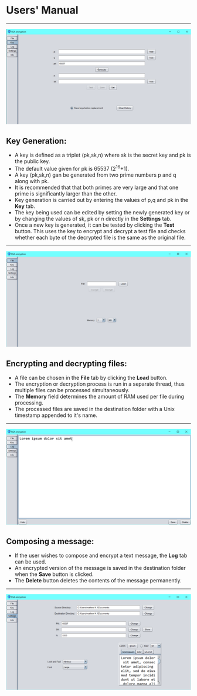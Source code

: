 # Users' Manual

---

![alt text](screenshots/key.png)

## Key Generation:

- A key is defined as a triplet (pk,sk,n) where sk is the secret key and pk is the public key.
- The default value given for pk is 65537 (2<sup>16</sup>+1).
- A key (pk,sk,n) gan be generated from two prime numbers p and q along with pk.
- It is recommended that that both primes are very large and that one prime is significantly larger than the other.
- Key generation is carried out by entering the values of p,q and pk in the __Key__ tab.
- The key being used can be edited by setting the newly generated key or by changing the values of sk, pk or n directly in the __Settings__ tab.
- Once a new key is generated, it can be tested by clicking the __Test__ button. This uses the key to encrypt and decrypt a test file and checks whether each byte of the decrypted file is the same as the original file.

---

![alt text](screenshots/file.png)

## Encrypting and decrypting files:

- A file can be chosen in the __File__ tab by clicking the __Load__ button.
- The encryption or decryption process is run in a separate thread, thus multiple files can be processed simultaneously.
- The __Memory__ field determines the amount of RAM used per file during processing.
- The processed files are saved in the destination folder with a Unix timestamp appended to it's name.

---

![alt text](screenshots/log.png)

## Composing a message:

- If the user wishes to compose and encrypt a text message, the __Log__ tab can be used.
- An encrypted version of the message is saved in the destination folder when the __Save__ button is clicked.
- The __Delete__ button deletes the contents of the message permanently.

---

![alt text](screenshots/settings.png)
